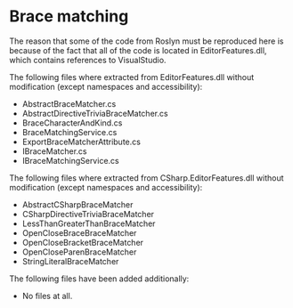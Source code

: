 ﻿# Brace matching

The reason that some of the code from Roslyn must be reproduced here is because of the fact that
all of the code is located in EditorFeatures.dll, which contains references to VisualStudio.

The following files where extracted from EditorFeatures.dll without modification (except namespaces and accessibility):

- AbstractBraceMatcher.cs
- AbstractDirectiveTriviaBraceMatcher.cs
- BraceCharacterAndKind.cs
- BraceMatchingService.cs
- ExportBraceMatcherAttribute.cs
- IBraceMatcher.cs
- IBraceMatchingService.cs

The following files where extracted from CSharp.EditorFeatures.dll without modification (except namespaces and accessibility):

- AbstractCSharpBraceMatcher
- CSharpDirectiveTriviaBraceMatcher
- LessThanGreaterThanBraceMatcher
- OpenCloseBraceBraceMatcher
- OpenCloseBracketBraceMatcher
- OpenCloseParenBraceMatcher
- StringLiteralBraceMatcher
 
The following files have been added additionally:

- No files at all.